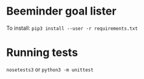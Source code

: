 Beeminder goal lister
===========================

To install: `pip3 install --user -r requirements.txt`

# Running tests

```nosetests3``` or ```python3 -m unittest```
